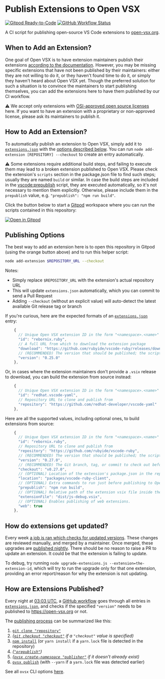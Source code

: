 # Publish Extensions to Open VSX

[![Gitpod Ready-to-Code](https://img.shields.io/badge/Gitpod-ready--to--code-908a85?logo=gitpod)](https://gitpod.io/#https://github.com/open-vsx/publish-extensions)
[![GitHub Workflow Status](https://github.com/open-vsx/publish-extensions/workflows/Publish%20extensions%20to%20open-vsx.org/badge.svg)](https://github.com/open-vsx/publish-extensions/actions?query=workflow%3A%22Publish+extensions+to+open-vsx.org%22)

A CI script for publishing open-source VS Code extensions to [open-vsx.org](https://open-vsx.org).

## When to Add an Extension?

One goal of Open VSX is to have extension maintainers publish their extensions [according to the documentation](https://github.com/eclipse/openvsx/wiki/Publishing-Extensions). However, you may be missing specific extensions that have not been published by their maintainers: either they are not willing to do it, or they haven't found time to do it, or simply they haven't heard about Open VSX yet. Though the preferred solution for such a situation is to convince the maintainers to start publishing themselves, you can add the extensions here to have them published by our CI workflow.

⚠️ We accept only extensions with [OSI-approved open source licenses](https://opensource.org/licenses) here. If you want to have an extension with a proprietary or non-approved license, please ask its maintainers to publish it.

## How to Add an Extension?

To automatically publish an extension to Open VSX, simply add it to [`extensions.json`](./extensions.json) with the [options described below](#publishing-options). You can run `node add-extension [REPOSITORY] --checkout` to create an entry automatically.

⚠️ Some extensions require additional build steps, and failing to execute them may lead to a broken extension published to Open VSX. Please check the extension's `scripts` section in the package.json file to find such steps; usually they are named `build` or similar. In case the build steps are included in the [vscode:prepublish](https://code.visualstudio.com/api/working-with-extensions/publishing-extension#prepublish-step) script, they are executed automatically, so it's not necessary to mention them explicitly. Otherwise, please include them in the `prepublish` value, e.g. `"prepublish": "npm run build"`.

Click the button below to start a [Gitpod](https://gitpod.io) workspace where you can run the scripts contained in this repository:

[![Open in Gitpod](https://gitpod.io/button/open-in-gitpod.svg)](https://gitpod.io/#https://github.com/open-vsx/publish-extensions)

## Publishing Options

The best way to add an extension here is to open this repository in Gitpod (using the orange button above) and to run this helper script:

```bash
node add-extension $REPOSITORY_URL --checkout
```

Notes:
- Simply replace `$REPOSITORY_URL` with the extension's actual repository URL
- This will update `extensions.json` automatically, which you can commit to send a Pull Request
- Adding `--checkout` (without an explicit value) will auto-detect the latest available Git release tag or branch

If you're curious, here are the expected formats of an [`extensions.json`](./extensions.json) entry:

```js
    {
      // Unique Open VSX extension ID in the form "<namespace>.<name>"
      "id": "rebornix.ruby",
      // A full URL from which to download the extension package
      "download": "https://github.com/rubyide/vscode-ruby/releases/download/v0.25.0/ruby-0.25.0.vsix",
      // (RECOMMENDED) The version that should be published; the script compares this version with the latest published version
      "version": "0.25.0"
    },
```

Or, in cases where the extension maintainers don't provide a `.vsix` release to download, you can build the extension from source instead:


```js
    {
      // Unique Open VSX extension ID in the form "<namespace>.<name>"
      "id": "redhat.vscode-yaml",
      // Repository URL to clone and publish from
      "repository": "https://github.com/redhat-developer/vscode-yaml"
    },
```

Here are all the supported values, including optional ones, to build extensions from source:

```js
    {
      // Unique Open VSX extension ID in the form "<namespace>.<name>"
      "id": "rebornix.ruby",
      // Repository URL to clone and publish from
      "repository": "https://github.com/rubyide/vscode-ruby",
      // (RECOMMENDED) The version that should be published; the script compares this version with the latest published version
      "version": "0.27.0",
      // (RECOMMENDED) The Git branch, tag, or commit to check out before publishing (defaults to the repository's default branch)
      "checkout": "v0.27.0",
      // (OPTIONAL) Location of the extension's package.json in the repository (defaults to the repository's root directory)
      "location": "packages/vscode-ruby-client",
      // (OPTIONAL) Extra commands to run just before publishing to Open VSX (i.e. after "yarn/npm install", but before "vscode:prepublish")
      "prepublish": "npm run build",
      // (OPTIONAL) Relative path of the extension vsix file inside the git repo (i.e. when it is built by prepublish commands
      "extensionFile": "dist/js-debug.vsix",
      // (OPTIONAL) Enables publishing of web extensions.
      "web": true
    },
```

## How do extensions get updated?

Every week [a job is ran which checks for updated versions][upgrade-extensions-job]. These changes are reviewed manually, and merged by a maintainer. Once merged, these upgrades are [published nightly][publish-extensions-job]. There should be no reason to raise a PR to update an extension. It could be that the extension is failing to update. 

To debug, try running `node upgrade-extensions.js --extension=the-extension-id`, which will try to run the upgrade only for that one extension, providing an error report/reason for why the extension is not updating. 

## How are Extensions Published?

Every night at [03:03 UTC](https://github.com/open-vsx/publish-extensions/blob/e70fb554a5c265e53f44605dbd826270b860694b/.github/workflows/publish-extensions.yml#L3-L6), a [GitHub workflow](https://github.com/open-vsx/publish-extensions/blob/e70fb554a5c265e53f44605dbd826270b860694b/.github/workflows/publish-extensions.yml#L9-L21) goes through all entries in [`extensions.json`](./extensions.json), and checks if the specified `"version"` needs to be published to https://open-vsx.org or not.

The [publishing process](https://github.com/open-vsx/publish-extensions/blob/d2df425a84093023f4ee164592f2491c32166297/publish-extensions.js#L58-L87) can be summarized like this:

1. [`git clone "repository"`](https://github.com/open-vsx/publish-extensions/blob/d2df425a84093023f4ee164592f2491c32166297/publish-extensions.js#L61)
2. _([`git checkout "checkout"`](https://github.com/open-vsx/publish-extensions/blob/d2df425a84093023f4ee164592f2491c32166297/publish-extensions.js#L63) if a `"checkout"` value is specified)_
3. [`npm install`](https://github.com/open-vsx/publish-extensions/blob/d2df425a84093023f4ee164592f2491c32166297/publish-extensions.js#L68) (or `yarn install` if a `yarn.lock` file is detected in the repository)
4. _([`"prepublish"`](https://github.com/open-vsx/publish-extensions/blob/d2df425a84093023f4ee164592f2491c32166297/publish-extensions.js#L70))_
5. _([`ovsx create-namespace "publisher"`](https://github.com/open-vsx/publish-extensions/blob/d2df425a84093023f4ee164592f2491c32166297/publish-extensions.js#L75) if it doesn't already exist)_
6. [`ovsx publish`](https://github.com/open-vsx/publish-extensions/blob/d2df425a84093023f4ee164592f2491c32166297/publish-extensions.js#L86) (with `--yarn` if a `yarn.lock` file was detected earlier)

See all `ovsx` CLI options [here](https://github.com/eclipse/openvsx/blob/master/cli/README.md).

[upgrade-extensions-job]: https://github.com/open-vsx/publish-extensions/blob/master/.github/workflows/upgrade-extensions.yml
[publish-extensions-job]: https://github.com/open-vsx/publish-extensions/blob/master/.github/workflows/publish-extensions.yml